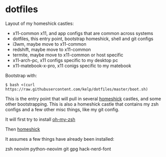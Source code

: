 # dotfiles

Layout of my homeshick castles:

* x11-common x11, and app configs that are common across systems
* dotfiles, this entry point, bootstrap homeshick, shell and git configs
* i3wm, maybe move to x11-common
* redshift, maybe move to x11-common
* termite, maybe move to x11-common or host specific
* x11-arch-pc, x11 configs specific to my desktop pc
* x11-matebook-x-pro, x11 conigs specific to my matebook

Bootstrap with:

```
$ bash <(curl https://raw.githubusercontent.com/kelp/dotfiles/master/boot.sh)
```

This is the entry point that will pull in several 
[homeshick](https://github.com/andsens/homeshick) castles, and some other 
bootstrapping. This is also a homeshick castle that contains my zsh configs
and a few other misc things, like my git config.

It will first try to install [oh-my-zsh](https://github.com/robbyrussell/oh-my-zsh)

Then [homeshick](https://github.com/andsens/homeshick)

It assumes a few things have already been installed:

zsh
neovim
python-neovim
git
gpg
hack-nerd-font
